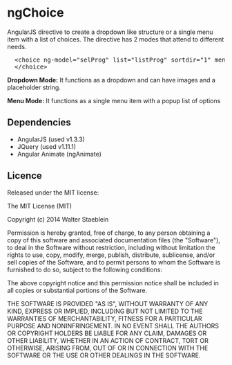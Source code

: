 ngChoice
========

AngularJS directive to create a dropdown like structure or a single menu item with a list of choices. The directive has 2 modes that attend to different needs.

<pre>
  &lt;choice ng-model="selProg" list="listProg" sortdir="1" menu="false" width="150" title="Choose one..."&gt;
  &lt;/choice&gt;
</pre>

<b>Dropdown Mode:</b> It functions as a dropdown and can have images and a placeholder string.

<b>Menu Mode:</b> It functions as a single menu item with a popup list of options

Dependencies
------------
<ul>
<li>AngularJS (used v1.3.3)</li>
<li>JQuery (used v1.11.1)</li>
<li>Angular Animate (ngAnimate)</li>
</ul>



Licence
-------

Released under the MIT license:

The MIT License (MIT)

Copyright (c) 2014 Walter Staeblein

Permission is hereby granted, free of charge, to any person obtaining a copy of this software and associated documentation files (the "Software"), to deal in the Software without restriction, including without limitation the rights to use, copy, modify, merge, publish, distribute, sublicense, and/or sell copies of the Software, and to permit persons to whom the Software is furnished to do so, subject to the following conditions:

The above copyright notice and this permission notice shall be included in all copies or substantial portions of the Software.

THE SOFTWARE IS PROVIDED "AS IS", WITHOUT WARRANTY OF ANY KIND, EXPRESS OR IMPLIED, INCLUDING BUT NOT LIMITED TO THE WARRANTIES OF MERCHANTABILITY, FITNESS FOR A PARTICULAR PURPOSE AND NONINFRINGEMENT. IN NO EVENT SHALL THE AUTHORS OR COPYRIGHT HOLDERS BE LIABLE FOR ANY CLAIM, DAMAGES OR OTHER LIABILITY, WHETHER IN AN ACTION OF CONTRACT, TORT OR OTHERWISE, ARISING FROM, OUT OF OR IN CONNECTION WITH THE SOFTWARE OR THE USE OR OTHER DEALINGS IN THE SOFTWARE.
